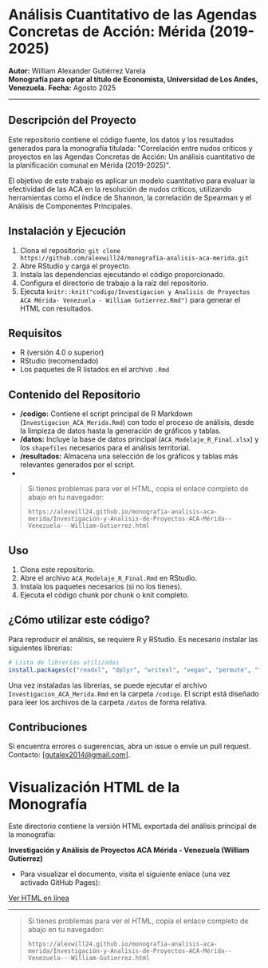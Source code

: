 # Análisis Cuantitativo de las Agendas Concretas de Acción: Mérida (2019-2025)

**Autor:** William Alexander Gutiérrez Varela  
**Monografía para optar al título de Economista, Universidad de Los Andes, Venezuela.** **Fecha:** Agosto 2025

---

## Descripción del Proyecto

Este repositorio contiene el código fuente, los datos y los resultados generados para la monografía titulada: "Correlación entre nudos críticos y proyectos en las Agendas Concretas de Acción: Un análisis cuantitativo de la planificación comunal en Mérida (2019-2025)".

El objetivo de este trabajo es aplicar un modelo cuantitativo para evaluar la efectividad de las ACA en la resolución de nudos críticos, utilizando herramientas como el índice de Shannon, la correlación de Spearman y el Análisis de Componentes Principales.

## Instalación y Ejecución
1. Clona el repositorio: `git clone https://github.com/alexwill24/monografia-analisis-aca-merida.git`
2. Abre RStudio y carga el proyecto.
3. Instala las dependencias ejecutando el código proporcionado.
4. Configura el directorio de trabajo a la raíz del repositorio.
5. Ejecuta `knitr::knit("codigo/Investigacion y Analisis de Proyectos ACA Mérida- Venezuela - William Gutierrez.Rmd")` para generar el HTML con resultados.

## Requisitos

- R (versión 4.0 o superior)
- RStudio (recomendado)
- Los paquetes de R listados en el archivo `.Rmd`

## Contenido del Repositorio

-   **/codigo:** Contiene el script principal de R Markdown (`Investigacion_ACA_Merida.Rmd`) con todo el proceso de análisis, desde la limpieza de datos hasta la generación de gráficos y tablas.
-   **/datos:** Incluye la base de datos principal (`ACA_Modelaje_R_Final.xlsx`) y los `shapefiles` necesarios para el análisis territorial.
-   **/resultados:** Almacena una selección de los gráficos y tablas más relevantes generados por el script.
-   


> Si tienes problemas para ver el HTML, copia el enlace completo de abajo en tu navegador:
>
> `https://alexwill24.github.io/monografia-analisis-aca-merida/Investigación-y-Analisis-de-Proyectos-ACA-Mérida--Venezuela---William-Gutierrez.html`
## Uso

1. Clona este repositorio.
2. Abre el archivo `ACA_Modelaje_R_Final.Rmd` en RStudio.
3. Instala los paquetes necesarios (si no los tienes).
4. Ejecuta el código chunk por chunk o knit completo.
## ¿Cómo utilizar este código?

Para reproducir el análisis, se requiere R y RStudio. Es necesario instalar las siguientes librerías:

```r
# Lista de librerías utilizadas
install.packages(c("readxl", "dplyr", "writexl", "vegan", "permute", "fastDummies", "ggplot2", "scales", "AER", "sf", "tidyr", "viridis", "knitr", "data.table", "carData", "stringr", "purrr", "cowplot", "GGally", "ggspatial", "ggpubr", "nortest", "gridExtra", "tibble", "reshape2", "kableExtra", "formattable", "DT", "corrplot", "ggridges", "treemapify", "RColorBrewer", "ggrepel", "igraph", "ggraph", "ggdendro", "patchwork", "pheatmap", "grid", "cluster", "mclust", "factoextra", "car", "MASS", "broom", "ggeffects", "margins", "tmap", "sp", "conflicted", "biscale"))
```

Una vez instaladas las librerías, se puede ejecutar el archivo `Investigacion_ACA_Merida.Rmd` en la carpeta `/codigo`. El script está diseñado para leer los archivos de la carpeta `/datos` de forma relativa.

## Contribuciones
Si encuentra errores o sugerencias, abra un issue o envíe un pull request. Contacto: [gutalex2014@gmail.com].

# Visualización HTML de la Monografía

Este directorio contiene la versión HTML exportada del análisis principal de la monografía:

**Investigación y Análisis de Proyectos ACA Mérida - Venezuela (William Gutierrez)**

- Para visualizar el documento, visita el siguiente enlace (una vez activado GitHub Pages):

[Ver HTML en línea](.https://alexwill24.github.io/monografia-analisis-aca-merida/)

---

> Si tienes problemas para ver el HTML, copia el enlace completo de abajo en tu navegador:
>
> `https://alexwill24.github.io/monografia-analisis-aca-merida/Investigación-y-Analisis-de-Proyectos-ACA-Mérida--Venezuela---William-Gutierrez.html`
